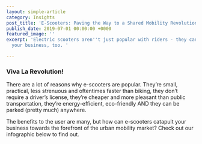 ```yaml
---
layout: simple-article
category: Insights
post_title: 'E-Scooters: Paving the Way to a Shared Mobility Revolution [Infographic]'
publish_date: 2019-07-01 00:00:00 +0000
featured_image: ''
excerpt: 'Electric scooters aren''t just popular with riders - they can help you grow
  your business, too. '

---
```

### Viva La Revolution!

There are a lot of reasons why e-scooters are popular. They’re small, practical, less strenuous and oftentimes faster than biking, they don’t require a driver’s license, they’re cheaper and more pleasant than public transportation, they’re energy-efficient, eco-friendly AND they can be parked (pretty much) anywhere.

The benefits to the user are many, but how can e-scooters catapult your business towards the forefront of the urban mobility market? Check out our infographic below to find out.
